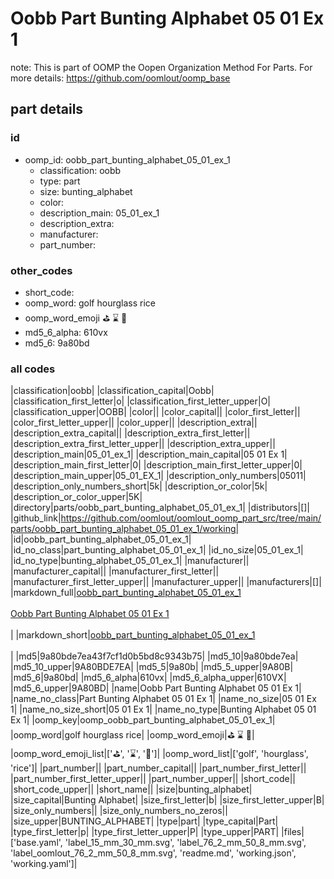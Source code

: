 # Oobb Part Bunting Alphabet 05 01 Ex 1  

note: This is part of OOMP the Oopen Organization Method For Parts. For more details: https://github.com/oomlout/oomp_base

##  part details





### id
* oomp_id: oobb_part_bunting_alphabet_05_01_ex_1
  * classification: oobb
  * type: part
  * size: bunting_alphabet
  * color: 
  * description_main: 05_01_ex_1
  * description_extra: 
  * manufacturer: 
  * part_number: 

### other_codes
* short_code: 
* oomp_word: golf hourglass rice
* oomp_word_emoji :golf: :hourglass: :rice:
* md5_6_alpha: 610vx
* md5_6: 9a80bd

### all codes 
|classification|oobb|
|classification_capital|Oobb|
|classification_first_letter|o|
|classification_first_letter_upper|O|
|classification_upper|OOBB|
|color||
|color_capital||
|color_first_letter||
|color_first_letter_upper||
|color_upper||
|description_extra||
|description_extra_capital||
|description_extra_first_letter||
|description_extra_first_letter_upper||
|description_extra_upper||
|description_main|05_01_ex_1|
|description_main_capital|05 01 Ex 1|
|description_main_first_letter|0|
|description_main_first_letter_upper|0|
|description_main_upper|05_01_EX_1|
|description_only_numbers|05011|
|description_only_numbers_short|5k|
|description_or_color|5k|
|description_or_color_upper|5K|
|directory|parts/oobb_part_bunting_alphabet_05_01_ex_1|
|distributors|[]|
|github_link|https://github.com/oomlout/oomlout_oomp_part_src/tree/main/parts/oobb_part_bunting_alphabet_05_01_ex_1/working|
|id|oobb_part_bunting_alphabet_05_01_ex_1|
|id_no_class|part_bunting_alphabet_05_01_ex_1|
|id_no_size|05_01_ex_1|
|id_no_type|bunting_alphabet_05_01_ex_1|
|manufacturer||
|manufacturer_capital||
|manufacturer_first_letter||
|manufacturer_first_letter_upper||
|manufacturer_upper||
|manufacturers|[]|
|markdown_full|[oobb_part_bunting_alphabet_05_01_ex_1](https://github.com/oomlout/oomlout_oomp_part_src/tree/main/parts/oobb_part_bunting_alphabet_05_01_ex_1/working)<br>[](https://github.com/oomlout/oomlout_oomp_part_src/tree/main/parts/oobb_part_bunting_alphabet_05_01_ex_1/working)<br>[Oobb Part Bunting Alphabet 05 01 Ex 1](https://github.com/oomlout/oomlout_oomp_part_src/tree/main/parts/oobb_part_bunting_alphabet_05_01_ex_1/working)<br><br>|
|markdown_short|[oobb_part_bunting_alphabet_05_01_ex_1](https://github.com/oomlout/oomlout_oomp_part_src/tree/main/parts/oobb_part_bunting_alphabet_05_01_ex_1/working)<br><br>|
|md5|9a80bde7ea43f7cf1d0b5bd8c9343b75|
|md5_10|9a80bde7ea|
|md5_10_upper|9A80BDE7EA|
|md5_5|9a80b|
|md5_5_upper|9A80B|
|md5_6|9a80bd|
|md5_6_alpha|610vx|
|md5_6_alpha_upper|610VX|
|md5_6_upper|9A80BD|
|name|Oobb Part Bunting Alphabet 05 01 Ex 1|
|name_no_class|Part Bunting Alphabet 05 01 Ex 1|
|name_no_size|05 01 Ex 1|
|name_no_size_short|05 01 Ex 1|
|name_no_type|Bunting Alphabet 05 01 Ex 1|
|oomp_key|oomp_oobb_part_bunting_alphabet_05_01_ex_1|
|oomp_word|golf hourglass rice|
|oomp_word_emoji|:golf: :hourglass: :rice:|
|oomp_word_emoji_list|[':golf:', ':hourglass:', ':rice:']|
|oomp_word_list|['golf', 'hourglass', 'rice']|
|part_number||
|part_number_capital||
|part_number_first_letter||
|part_number_first_letter_upper||
|part_number_upper||
|short_code||
|short_code_upper||
|short_name||
|size|bunting_alphabet|
|size_capital|Bunting Alphabet|
|size_first_letter|b|
|size_first_letter_upper|B|
|size_only_numbers||
|size_only_numbers_no_zeros||
|size_upper|BUNTING_ALPHABET|
|type|part|
|type_capital|Part|
|type_first_letter|p|
|type_first_letter_upper|P|
|type_upper|PART|
|files|['base.yaml', 'label_15_mm_30_mm.svg', 'label_76_2_mm_50_8_mm.svg', 'label_oomlout_76_2_mm_50_8_mm.svg', 'readme.md', 'working.json', 'working.yaml']|
